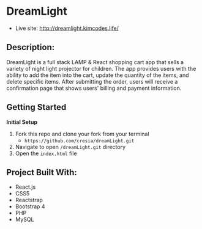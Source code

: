 # DreamLight 
 - Live site: http://dreamlight.kimcodes.life/


## Description:
DreamLight is a full stack LAMP & React shopping cart app that sells a variety of night light projector for children. The app provides users with the ability to add the item into the cart, update the quantity of the items, and delete specific items. After submitting the order, users will receive a confirmation page that shows users' billing and payment information. 


## Getting Started

**Initial Setup**
1. Fork this repo and clone your fork from your terminal
    - `https://github.com/cresia/dreamLight.git`
2. Navigate to open `/dreamLight.git` directory
3. Open the `index.html` file


## Project Built With:
  - React.js
  - CSS5
  - Reactstrap
  - Bootstrap 4
  - PHP
  - MySQL
 




